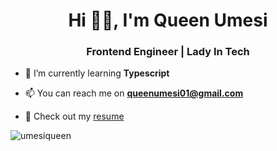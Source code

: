 <h1 align="center">Hi 🙋‍♀️, I'm Queen Umesi</h1>
<h3 align="center">Frontend Engineer | Lady In Tech</h3>

- 🌱 I’m currently learning **Typescript**

- 📫 You can reach me on **queenumesi01@gmail.com**

- 📄 Check out my [resume](https://ibb.co/YXTnz3Z)


<p><img align="left" src="https://github-readme-stats.vercel.app/api/top-langs?username=umesiqueen&show_icons=true&locale=en&layout=compact" alt="umesiqueen" /></p>

